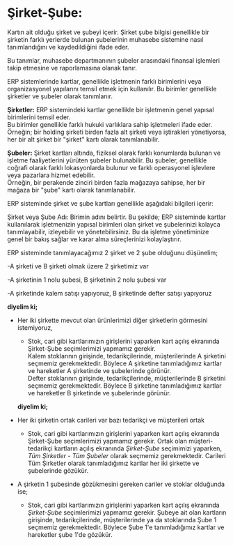 
# Şirket-Şube:

Kartın ait olduğu şirket ve şubeyi içerir. 
Şirket şube bilgisi genellikle bir şirketin farklı yerlerde bulunan şubelerinin muhasebe sistemine nasıl tanımlandığını ve kaydedildiğini ifade eder.

Bu tanımlar, muhasebe departmanının şubeler arasındaki finansal işlemleri takip etmesine ve raporlamasına olanak tanır.

ERP sistemlerinde kartlar, genellikle işletmenin farklı birimlerini veya organizasyonel yapılarını temsil etmek için kullanılır. 
Bu birimler genellikle şirketler ve şubeler olarak tanımlanır.

**Şirketler:** ERP sistemindeki kartlar genellikle bir işletmenin genel yapısal birimlerini temsil eder.  
Bu birimler genellikle farklı hukuki varlıklara sahip işletmeleri ifade eder.  
Örneğin; bir holding şirketi birden fazla alt şirketi veya iştirakleri yönetiyorsa, her bir alt şirket bir "şirket" kartı olarak tanımlanabilir.

**Şubeler:** Şirket kartları altında, fiziksel olarak farklı konumlarda bulunan ve işletme faaliyetlerini yürüten şubeler bulunabilir. 
Bu şubeler, genellikle coğrafi olarak farklı lokasyonlarda bulunur ve farklı operasyonel işlevlere veya pazarlara hizmet edebilir.  
Örneğin, bir perakende zinciri birden fazla mağazaya sahipse, her bir mağaza bir "şube" kartı olarak tanımlanabilir. 

ERP sisteminde şirket ve şube kartları genellikle aşağıdaki bilgileri içerir:

Şirket veya Şube Adı: Birimin adını belirtir.
Bu şekilde; ERP sisteminde kartlar kullanılarak işletmenizin yapısal birimleri olan şirket ve şubelerinizi kolayca tanımlayabilir, izleyebilir ve yönetebilirsiniz. 
Bu da işletme yönetiminize genel bir bakış sağlar ve karar alma süreçlerinizi kolaylaştırır.

ERP sisteminde tanımlayacağımız 2 şirket ve 2 şube olduğunu düşünelim;

-A şirketi ve B şirketi olmak üzere 2 şirketimiz var 

-A şirketinin 1 nolu şubesi, B şirketinin 2 nolu şubesi var 

-A şirketinde kalem satışı yapıyoruz, B şirketinde defter satışı yapıyoruz 

**diyelim ki;** 
- Her iki şirkette mevcut olan ürünlerimizi diğer şirketlerin görmesini istemiyoruz, 
	- Stok, cari gibi kartlarımızın girişlerini yaparken kart açılış ekranında Şirket-Şube seçimlerimizi yapmamız gerekir.  
	Kalem stoklarının girişinde, tedarikçilerinde, müşterilerinde A şirketini seçmemiz gerekmektedir. Böylece A şirketine tanımladığımız kartlar ve hareketler A şirketinde ve şubelerinde görünür.  
	Defter stoklarının girişinde, tedarikçilerinde, müşterilerinde B şirketini seçmemiz gerekmektedir. Böylece B şirketine tanımladığımız kartlar ve hareketler B şirketinde ve şubelerinde görünür.

	**diyelim ki;**

 - Her iki şirketin ortak carileri var bazı tedarikçi ve müşterileri ortak
 
  

	- Stok, cari gibi kartlarımızın girişlerini yaparken kart açılış ekranında Şirket-Şube seçimlerimizi yapmamız gerekir.
	Ortak olan müşteri-tedarikçi kartların açılış ekranında *Şirket-Şube* seçimimizi yaparken, *Tüm Şirketler - Tüm Şubeler* olarak seçmemiz gerekmektedir.
	Carileri Tüm Şirketler olarak tanımladığımız kartlar her iki şirkette ve şubelerinde gözükür.

- A şirketin 1 şubesinde gözükmesini gereken cariler ve stoklar olduğunda ise;
	- Stok, cari gibi kartlarımızın girişlerini yaparken kart açılış ekranında *Şirket-Şube* seçimlerimizi yapmamız gerekir.
	Şubeye ait olan kartların girişinde, tedarikçilerinde, müşterilerinde ya da stoklarında Şube 1 seçmemiz gerekmektedir. Böylece Şube 1'e tanımladığımız kartlar ve hareketler şube 1'de gözükür.

